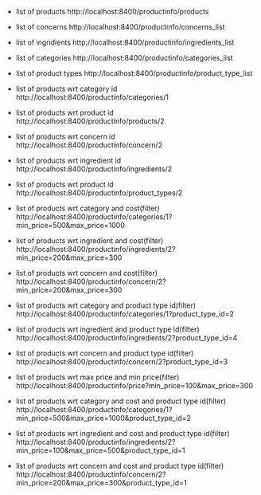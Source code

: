
 - list of products
http://localhost:8400/productinfo/products

 - list of concerns 
http://localhost:8400/productinfo/concerns_list

 - list of ingridients
http://localhost:8400/productinfo/ingredients_list

- list of categories
http://localhost:8400/productinfo/categories_list

 - list of product types
http://localhost:8400/productinfo/product_type_list

 - list of products wrt category id
http://localhost:8400/productinfo/categories/1

 - list of products wrt product id
http://localhost:8400/productinfo/products/2

 - list of products wrt concern id
http://localhost:8400/productinfo/concern/2

 - list of products wrt ingredient id
http://localhost:8400/productinfo/ingredients/2

 - list of products wrt product id
http://localhost:8400/productinfo/product_types/2

 - list of products wrt category and cost(filter)
http://localhost:8400/productinfo/categories/1?min_price=500&max_price=1000

 - list of products wrt ingredient and cost(filter)
http://localhost:8400/productinfo/ingredients/2?min_price=200&max_price=300

 - list of products wrt concern and cost(filter)
http://localhost:8400/productinfo/concern/2?min_price=200&max_price=300

 - list of products wrt category and product type id(filter)
http://localhost:8400/productinfo/categories/1?product_type_id=2

 - list of products wrt ingredient and product type id(filter)
http://localhost:8400/productinfo/ingredients/2?product_type_id=4

 - list of products wrt concern and product type id(filter)
http://localhost:8400/productinfo/concern/2?product_type_id=3

 - list of products wrt max price and min price(filter)
http://localhost:8400/productinfo/price?min_price=100&max_price=300

 - list of products wrt category and cost and product type id(filter)
http://localhost:8400/productinfo/categories/1?min_price=500&max_price=1000&product_type_id=2

 - list of products wrt ingredient and cost and product type id(filter)
http://localhost:8400/productinfo/ingredients/2?min_price=100&max_price=500&product_type_id=1

 - list of products wrt concern and cost and product type id(filter)
http://localhost:8400/productinfo/concern/2?min_price=200&max_price=300&product_type_id=1